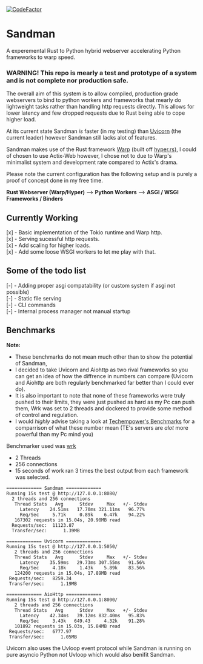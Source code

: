 

[![CodeFactor](https://www.codefactor.io/repository/github/project-dream-weaver/sandman/badge/master)](https://www.codefactor.io/repository/github/project-dream-weaver/sandman/overview/master)


# Sandman
A experemental Rust to Python hybrid webserver accelerating Python frameworks to warp speed.

### WARNING! This repo is mearly a test and prototype of a system and is not complete nor production safe.

The overall aim of this system is to allow compiled, production grade webservers to bind to python workers and frameworks that mearly do lightweight tasks rather than handling http requests directly. This allows for lower latency and few dropped requests due to Rust being able to cope higher load.

At its current state Sandman *is* faster (in my testing) than [Uvicorn](https://www.uvicorn.org/) (the current leader) however Sandman still lacks alot of features.<br>

Sandman makes use of the Rust framework [Warp](https://github.com/seanmonstar/warp) (built off [hyper.rs](https://hyper.rs/)), I could of chosen to use Actix-Web however, I chose not to due to Warp's minimalist system and development rate compared to Actix's drama.

Please note the current configuration has the following setup and is purely a proof of concept done in my free time.

**Rust Webserver (Warp/Hyper)** --> **Python Workers** --> **ASGI / WSGI Frameworks / Binders**

## Currently Working
[x] - Basic implementation of the Tokio runtime and Warp http.<br>
[x] - Serving sucessful http requests.<br>
[x] - Add scaling for higher loads.<br>
[x] - Add some loose WSGI workers to let me play with that.<br>

## Some of the todo list
[-] - Adding proper asgi compatability (or custom system if asgi not possible)<br>
[-] - Static file serving<br>
[-] - CLI commands<br>
[-] - Internal process manager not manual startup<br>

## Benchmarks

**Note:** 
- These benchmarks do not mean much other than to show the potential of Sandman,<br>
- I decided to take Uvicorn and Aiohttp as two rival frameworks so you can get an idea of how the diffrence in numbers can compare (Uvicorn and Aiohttp are both regularly benchmarked far better than I could ever do).<br>
- It is also important to note that none of these frameworks were truly pushed to their limits, they were just pushed as hard as my Pc can push them, Wrk was set to 2 threads and dockered to provide some method of control and regulation.
- I would *highly* advise taking a look at [Techempower's Benchmarks](https://www.techempower.com/benchmarks/#section=data-r19&hw=ph&test=fortune&l=zijzen-1r) for a comparrison of what these number mean (TE's servers are *alot* more powerful than my Pc mind you)

Benchmarker used was [wrk](https://github.com/wg/wrk) 
- 2 Threads
- 256 connections
- 15 seconds of work
ran 3 times the best output from each framework was selected.

```
============= Sandman =============
Running 15s test @ http://127.0.0.1:8080/
  2 threads and 256 connections
   Thread Stats   Avg      Stdev     Max   +/- Stdev
     Latency    24.51ms   17.70ms 321.11ms   96.77%
     Req/Sec     5.71k     0.89k    6.47k    94.22%
   167302 requests in 15.04s, 20.90MB read
  Requests/sec:  11123.87
  Transfer/sec:      1.39MB

============= Uvicorn =============
Running 15s test @ http://127.0.0.1:5050/
   2 threads and 256 connections
   Thread Stats   Avg      Stdev     Max   +/- Stdev
     Latency    35.59ms   29.73ms 307.55ms   91.56%
     Req/Sec     4.18k     1.43k    5.89k    83.56%
   124200 requests in 15.04s, 17.89MB read
 Requests/sec:   8259.34
 Transfer/sec:      1.19MB
 
============= AioHttp =============
Running 15s test @ http://127.0.0.1:8000/
   2 threads and 256 connections
   Thread Stats   Avg      Stdev     Max   +/- Stdev
     Latency    42.34ms   39.12ms 832.40ms   95.83%
     Req/Sec     3.43k   649.43     4.32k    91.28%
   101892 requests in 15.03s, 15.84MB read
 Requests/sec:   6777.97
 Transfer/sec:      1.05MB
```


Uvicorn also uses the Uvloop event protocol while Sandman is running on pure asyncio Python *not* Uvloop which would also benifit Sandman.
